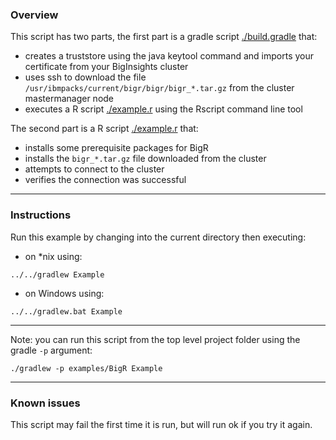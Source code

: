 ### Overview

This script has two parts, the first part is a gradle script [./build.gradle](./build.gradle) that:

- creates a truststore using the java keytool command and imports your certificate from your BigInsights cluster
- uses ssh to download the file `/usr/ibmpacks/current/bigr/bigr/bigr_*.tar.gz` from the cluster mastermanager node
- executes a R script [./example.r](./example.r) using the Rscript command line tool

The second part is a R script [./example.r](./example.r) that:

- installs some prerequisite packages for BigR
- installs the `bigr_*.tar.gz` file downloaded from the cluster
- attempts to connect to the cluster
- verifies the connection was successful

*********************************************************************
### Instructions

Run this example by changing into the current directory then executing:

- on *nix using:

```
../../gradlew Example
```

- on Windows using:

```
../../gradlew.bat Example
```

*********************************************************************

Note: you can run this script from the top level project folder using the gradle `-p` argument:

```
./gradlew -p examples/BigR Example
```
*********************************************************************
### Known issues
 
This script may fail the first time it is run, but will run ok if you try it again.
